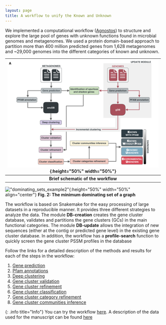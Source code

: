 ```yaml
---
layout: page
title: A workflow to unify the Known and Unknown
---
```

We implemented a computational workflow ([Agnostos](https://www.encyclopedia.com/environment/encyclopedias-almanacs-transcripts-and-maps/agnostos-theos)) to structure and explore the large pool of genes with unknown functions found in microbial genomes and metagenomes. We used a protein domain-based approach to partition more than 400 million predicted genes from 1,628 metagenomes and ~29,000 genomes into the different categories of known and unknown.


| ![space-1.jpg](img/workflow.png){:height="50%" width="50%"} | 
|:--:| 
| **Brief schematic of the workflow** |


!["dominating_sets_example2"](http://sparkandshine.net/wordpress/wp-content/uploads/2016/02/dominating_sets_example2.png){:height="50%" width="50%" align="center"} 
**Fig. 2: The minimum dominating set of a graph**

The workflow is based on Snakemake for the easy processing of large datasets in a reproducible manner. It provides three different strategies to analyze the data. The module **DB-creation** creates the gene cluster database, validates and partitions the gene clusters (GCs) in the main functional categories. The module **DB-update** allows the integration of new sequences (either at the contig or predicted gene level) in the existing gene cluster database. In addition, the workflow has a **profile-search** function to quickly screen the gene cluster PSSM profiles in the database

Follow the links for a detailed description of the methods and results for each of the steps in the workflow:

1. [Gene prediction](gene-prediction)
2. [Pfam annotations](pfam-annotation)
3. [Deep clustering](deep-clustering)
4. [Gene cluster validation](cluster-validation)
5. [Gene cluster refinement](cluster-refinement)
6. [Gene cluster classification](cluster-classification)
7. [Gene cluster category refinement](category-refinement)
8. [Gene cluster communities inference](cluster-communities)


{: .info title="Info"}
You can try the workflow [here](https://github.com/functional-dark-side/agnostos-wf). A description of the data used for the manuscript can be found [here](data)


